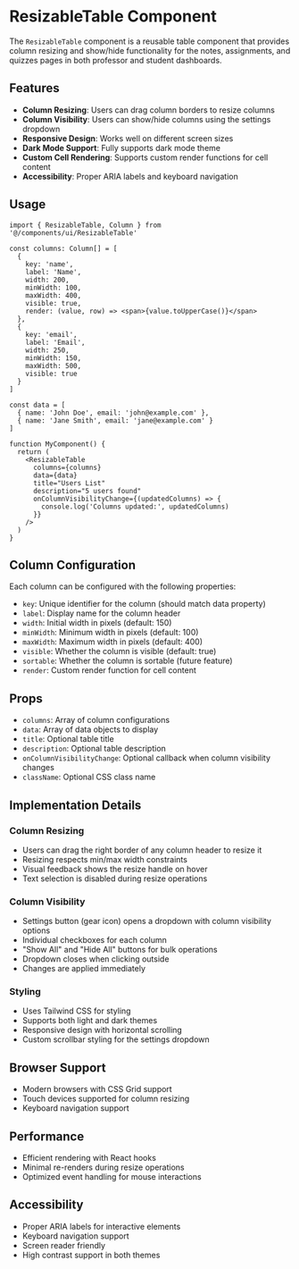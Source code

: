 # ResizableTable Component

The `ResizableTable` component is a reusable table component that provides column resizing and show/hide functionality for the notes, assignments, and quizzes pages in both professor and student dashboards.

## Features

- **Column Resizing**: Users can drag column borders to resize columns
- **Column Visibility**: Users can show/hide columns using the settings dropdown
- **Responsive Design**: Works well on different screen sizes
- **Dark Mode Support**: Fully supports dark mode theme
- **Custom Cell Rendering**: Supports custom render functions for cell content
- **Accessibility**: Proper ARIA labels and keyboard navigation

## Usage

```tsx
import { ResizableTable, Column } from '@/components/ui/ResizableTable'

const columns: Column[] = [
  {
    key: 'name',
    label: 'Name',
    width: 200,
    minWidth: 100,
    maxWidth: 400,
    visible: true,
    render: (value, row) => <span>{value.toUpperCase()}</span>
  },
  {
    key: 'email',
    label: 'Email',
    width: 250,
    minWidth: 150,
    maxWidth: 500,
    visible: true
  }
]

const data = [
  { name: 'John Doe', email: 'john@example.com' },
  { name: 'Jane Smith', email: 'jane@example.com' }
]

function MyComponent() {
  return (
    <ResizableTable
      columns={columns}
      data={data}
      title="Users List"
      description="5 users found"
      onColumnVisibilityChange={(updatedColumns) => {
        console.log('Columns updated:', updatedColumns)
      }}
    />
  )
}
```

## Column Configuration

Each column can be configured with the following properties:

- `key`: Unique identifier for the column (should match data property)
- `label`: Display name for the column header
- `width`: Initial width in pixels (default: 150)
- `minWidth`: Minimum width in pixels (default: 100)
- `maxWidth`: Maximum width in pixels (default: 400)
- `visible`: Whether the column is visible (default: true)
- `sortable`: Whether the column is sortable (future feature)
- `render`: Custom render function for cell content

## Props

- `columns`: Array of column configurations
- `data`: Array of data objects to display
- `title`: Optional table title
- `description`: Optional table description
- `onColumnVisibilityChange`: Optional callback when column visibility changes
- `className`: Optional CSS class name

## Implementation Details

### Column Resizing
- Users can drag the right border of any column header to resize it
- Resizing respects min/max width constraints
- Visual feedback shows the resize handle on hover
- Text selection is disabled during resize operations

### Column Visibility
- Settings button (gear icon) opens a dropdown with column visibility options
- Individual checkboxes for each column
- "Show All" and "Hide All" buttons for bulk operations
- Dropdown closes when clicking outside
- Changes are applied immediately

### Styling
- Uses Tailwind CSS for styling
- Supports both light and dark themes
- Responsive design with horizontal scrolling
- Custom scrollbar styling for the settings dropdown

## Browser Support

- Modern browsers with CSS Grid support
- Touch devices supported for column resizing
- Keyboard navigation support

## Performance

- Efficient rendering with React hooks
- Minimal re-renders during resize operations
- Optimized event handling for mouse interactions

## Accessibility

- Proper ARIA labels for interactive elements
- Keyboard navigation support
- Screen reader friendly
- High contrast support in both themes
